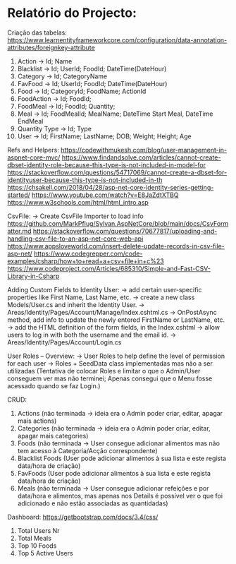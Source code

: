 ﻿# Relatório do Projecto:

Criação das tabelas:
https://www.learnentityframeworkcore.com/configuration/data-annotation-attributes/foreignkey-attribute
1. Action → Id; Name 
2. Blacklist → Id; UserId; FoodId; DateTime(DateHour)
3. Category → Id; CategoryName
4. FavFood → Id; UserId; FoodId; DateTime(DateHour)
5. Food → Id; CategoryId; FoodName; ActionId
6. FoodAction → Id; FoodId;
7. FoodMeal → Id; FoodId; Quantity;
8. Meal → Id; FoodMealId; MealName; DateTime Start Meal, DateTime EndMeal
9. Quantity Type → Id; Type
10. User → Id; FirstName; LastName; DOB; Weight; Height; Age

Refs and Helpers:
https://codewithmukesh.com/blog/user-management-in-aspnet-core-mvc/
https://www.findandsolve.com/articles/cannot-create-dbset-identity-role-because-this-type-is-not-included-in-model-for
https://stackoverflow.com/questions/54717069/cannot-create-a-dbset-for-identityuser-because-this-type-is-not-included-in-th
https://chsakell.com/2018/04/28/asp-net-core-identity-series-getting-started/
https://www.youtube.com/watch?v=E8JaZdtXTBQ
https://www.w3schools.com/html/html_intro.asp

CsvFile:
→ Create CsvFile Importer to load info
https://github.com/MarkPflug/Sylvan.AspNetCore/blob/main/docs/CsvFormatter.md
https://stackoverflow.com/questions/70677817/uploading-and-handling-csv-file-to-an-asp-net-core-web-api
https://www.appsloveworld.com/insert-delete-update-records-in-csv-file-asp-net/
https://www.codegrepper.com/code-examples/csharp/how+to+read+a+csv+file+in+c%23
https://www.codeproject.com/Articles/685310/Simple-and-Fast-CSV-Library-in-Csharp


Adding Custom Fields to Identity User:
→ add certain user-specific properties like First Name, Last Name, etc.
→ create a new class Models/User.cs and inherit the Identity User.
→ Areas/Identity/Pages/Account/Manage/Index.cshtml.cs
→ OnPostAsync method, add info to update the newly entered FirstName or LastName, etc.
→ add the HTML definition of the form fields, in the Index.cshtml
→ allow users to log in with both the username and the email id. 
→ Areas/Identity/Pages/Account/Login.cs

User Roles – Overview:
→ User Roles to help define the level of permission for each user
→ Roles + SeedData class implementadas mas não a ser utilizadas
(Tentativa de colocar Roles e limitar o que o Admin/User conseguem ver mas não terminei;
Apenas consegui que o Menu fosse acessado quando se faz Login.)

CRUD:
1. Actions (não terminada → ideia era o Admin poder criar, editar, apagar mais actions)
2. Categories (não terminada → ideia era o Admin poder criar, editar, apagar mais categories)
3. Foods (não terminada → User consegue adicionar alimentos mas não tem acesso à Categoria/Acção correspondente)
4. Blacklist Foods (User pode adicionar alimentos à sua lista e este regista data/hora de criação)
5. FavFoods (User pode adicionar alimentos à sua lista e este regista data/hora de criação)
6. Meals (não terminada → User consegue adicionar refeições e por data/hora e alimentos,
mas apenas nos Details é possível ver o que foi adicionado e não estão associadas as quantidadas)

Dashboard: 
https://getbootstrap.com/docs/3.4/css/

1. Total Users Nr 
2. Total Meals
3. Top 10 Foods
4. Top 5 Active Users






